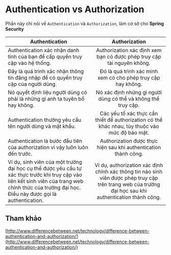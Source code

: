 # Authentication vs Authorization
Phần này chỉ nói về `Authentication` và `Authorization`, làm cơ sở cho **Spring Security**

| Authentication      | Authorization |
| --------------------|:-------------:|
| Authentication xác nhận danh tính của bạn để cấp quyền truy cập vào hệ thống.| Authorization xác định xem bạn có được phép truy cập tài nguyên không.|
| Đây là quá trình xác nhận thông tin đăng nhập để có quyền truy cập của người dùng.| Đó là quá trình xác minh xem có cho phép truy cập hay không.|
| Nó quyết định liệu người dùng có phải là những gì anh ta tuyên bố hay không.| Nó xác định những gì người dùng có thể và không thể truy cập.|
| Authentication thường yêu cầu tên người dùng và mật khẩu.| Các yếu tố xác thực cần thiết để authorization có thể khác nhau, tùy thuộc vào mức độ bảo mật.|
| Authentication là bước đầu tiên của authorization vì vậy luôn luôn đến trước.| Authorization được thực hiện sau khi authentication thành công.|
| Ví dụ, sinh viên của một trường đại học cụ thể được yêu cầu tự xác thực trước khi truy cập vào liên kết sinh viên của trang web chính thức của trường đại học. Điều này được gọi là authentication.| Ví dụ, authorization xác định chính xác thông tin nào sinh viên được phép truy cập trên trang web của trường đại học sau khi authentication thành công.|
## Tham khảo
[http://www.differencebetween.net/technology/difference-between-authentication-and-authorization/](http://www.differencebetween.net/technology/difference-between-authentication-and-authorization/)

